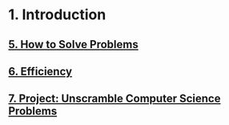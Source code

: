 # 1. Introduction

## [5. How to Solve Problems](./5)

## [6. Efficiency](./6)

## [7. Project: Unscramble Computer Science Problems](./7)

